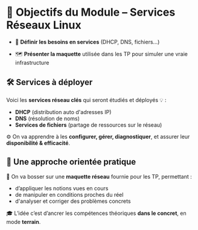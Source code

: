 # **🎯 Objectifs du Module – Services Réseaux Linux**


- 🔧 **Définir les besoins en services** (DHCP, DNS, fichiers...)



- 🗺️ **Présenter la maquette** utilisée dans les TP pour simuler une vraie infrastructure



## **🛠️ Services à déployer**

Voici les **services réseau clés** qui seront étudiés et déployés 💡 :

- **DHCP** (distribution auto d'adresses IP)
- **DNS** (résolution de noms)
- **Services de fichiers** (partage de ressources sur le réseau)

⚙️ On va apprendre à les **configurer, gérer, diagnostiquer**, et assurer leur **disponibilité & efficacité**.



## **🧪 Une approche orientée pratique**

🧱 On va bosser sur une **maquette réseau** fournie pour les TP, permettant :

- d’appliquer les notions vues en cours
- de manipuler en conditions proches du réel
- d'analyser et corriger des problèmes concrets

🎓 L’idée c’est d’ancrer les compétences théoriques **dans le concret**, en mode **terrain**.

